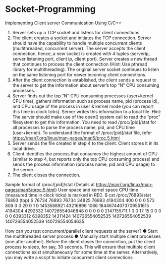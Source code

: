 # Socket-Programming
Implementing Client server Communication Using C/C++

1. Server sets up a TCP socket and listens for client connections.
2. The client creates a socket and initiates the TCP connection. Server should have the
capability to handle multiple concurrent clients (multithreaded, concurrent server). The
server accepts the client connection, hence, a new socket is created with 4 tuples
(serverip, server listening port, client ip, client port). Server creates a new thread that
continues to process the client connection (Hint: Use pthread library for multithreading).
The original server socket continues to listen on the same listening port for newer
incoming client connections.
3. After the client connection is established, the client sends a request to the server to get
the information about server’s top “N” CPU consuming processes.
4. Server finds out the top “N” CPU consuming processes (user+kernel CPU time), gathers
information such as process name, pid (process id), and CPU usage of the process in
user & kernel mode (you can report this time in clock ticks). Server writes this
information to a local file.
Hint: The server should make use of the open() system call to read the “proc” filesystem
to get this information. You need to read /proc/[pid]/stat for all processes to parse the
process name, pid, and CPU time (user+kernel). To understand the format of
/proc/[pid]/stat file, refer https://man7.org/linux/man-pages/man5/proc.5.html
5. Server sends the file created in step 4 to the client. Client stores it in its local drive.
6. Client identifies the process that consumes the highest amount of CPU (similar to step 4,
but reports only the top CPU consuming process) and sends the process information
(process name, pid and CPU usage) to the server.
7. The client closes the connection.

Sample format of /proc/[pid]/stat
(Details at https://man7.org/linux/man-pages/man5/proc.5.html)
User space and kernel space CPU time (measured time in clock ticks) is marked in RED.
$ cat /proc/76893/stat
76893 (top) S 76734 76893 76734 34825 76893 4194304 400 0 0 0 573 806 0 0 20 0 1 0
1453568921 43216896 1066 18446744073709551615 4194304 4292532 140726554046848 0 0 0 0
0 2147155711 1 0 0 17 15 0 0 0 0 0 6393312 6398352 14311424 140726554052535
140726554052539 140726554052539 140726554054635

How can you test concurrent/parallel client requests at the server?
● Start the multithreaded server process
● Manually start multiple client processes (one after another). Before the client closes the
connection, put the client process to sleep, for say, 30 seconds. This will ensure that
multiple client connections exist simultaneously for some time at the server. Alternatively,
you may write a script to initiate concurrent client connections.
